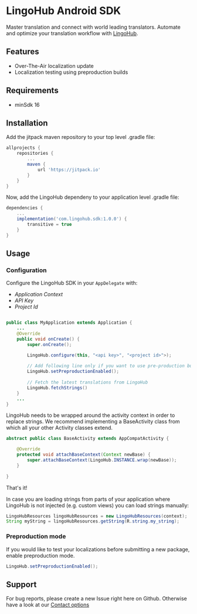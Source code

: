 # LingoHub Android SDK

Master translation and connect with world leading translators. Automate and optimize your translation workflow with [LingoHub](https://lingohub.com).

## Features

- Over-The-Air localization update
- Localization testing using preproduction builds

## Requirements

- minSdk 16

## Installation

Add the jitpack maven repository to your top level .gradle file:

```groovy
allprojects {
    repositories {
        ...
        maven {
            url 'https://jitpack.io'
        }
    }
}
```

Now, add the LingoHub dependeny to your application level .gradle file:
```groovy
dependencies {
    ...
    implementation('com.lingohub.sdk:1.0.0') {
        transitive = true
    }
}
```

## Usage

### Configuration

Configure the LingoHub SDK in your `AppDelegate` with:

- *Application Context*
- *API Key* 
- *Project Id* 

```java

public class MyApplication extends Application {
    ...
    @Override
    public void onCreate() {
        super.onCreate();

        LingoHub.configure(this, "<api key>", "<project id>">);
    
        // Add following line only if you want to use pre-production bundles.
        LingoHub.setPreproductionEnabled();
        
        // Fetch the latest translations from LingoHub
        LingoHub.fetchStrings()
    }
    ...
}
```

LingoHub needs to be wrapped around the activity context in order to replace strings.
We recommend implementing a BaseActivity class from which all your other Activity classes extend.

```java
abstract public class BaseActivity extends AppCompatActivity {

    @Override
    protected void attachBaseContext(Context newBase) {
        super.attachBaseContext(LingoHub.INSTANCE.wrap(newBase));
    }
    
}
```

That's it!

In case you are loading strings from parts of your application where LingoHub is not injected (e.g. custom views) you can load strings manually:
```java
LingoHubResources lingoHubResources = new LingoHubResources(context);
String myString = lingoHubResources.getString(R.string.my_string);
```


### Preproduction mode

If you would like to test your localizations before submitting a new package, enable preproduction mode.

```java
LingoHub.setPreproductionEnabled();
```

## Support

For bug reports, please create a new Issue right here on Github. Otherwise have a look at our [Contact options](https://lingohub.com/support)

